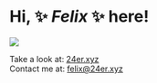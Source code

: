 # Hi, ✨ _Felix_ ✨ here! ​<!--![​status​](https://dev.discordprofiles.me/badge/status/252364399669542913)-->
<img src="https://github.com/images/mona-whisper.gif"/>


Take a look at: [24er.xyz](https://24er.xyz)\
Contact me at: felix@24er.xyz
